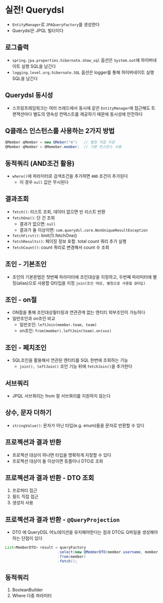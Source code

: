 # 실전! Querydsl

- `EntityManager`로 `JPAQueryFactory`를 생성한다
- Querydsl은 JPQL 빌더이다

## 로그출력

- `spring.jpa.properties.hibernate.show_sql` 옵션은 `System.out`에 하이버네이트 실행 SQL을 남긴다
- `logging.level.org.hibernate.SQL` 옵션은 logger를 통해 하이버네이트 실행 SQL을 남긴다

## Querydsl 동시성

- 스프링프레임워크는 여러 쓰레드에서 동시에 같은 `EntityManager`에 접근해도 트랜잭션마다 별도의 영속성 컨텍스트를 제공하기 때문에 동시성에 안전하다

## Q클래스 인스턴스를 사용하는 2가지 방법

```java
QMember qMember = new QMeber("m")   // 별칭 직접 지정
QMember qMember = QMemeber.member;  // 기본 인스턴스 사용
```

## 동적쿼리 (AND조건 활용)

- `where()`에 파라미터로 검색조건을 추가하면 `AND` 조건이 추가된다
  - 이 경우 `null` 값은 무시된다

## 결과조회

- `fetch()`: 리스트 조회, 데이터 없으면 빈 리스트 반환
- `fetchOne()`: 단 건 조회
  - 결과가 없으면: `null`
  - 결과가 둘 이상이면: `com.querydsl.core.NonUniqueResultException`
- `fetchFirst()`: limit(1).fetchOne()
- `fetchResults()`: 페이징 정보 포함. total count 쿼리 추가 실행
- `fetchCount()`: count 쿼리로 변경해서 count 수 조회

## 조인 - 기본조인

- 조인의 기본문법은 첫번째 파라미터에 조인대상을 지정하고, 두번째 파라미터에 별칭(alias)으로 사용할 Q타입을 지정
  `join(조인 대상, 별칭으로 사용할 Q타입)`

## 조인 - on절

- ON절을 통해 조인대상필터링과 연관관계 없는 엔티티 외부조인이 가능하다
- 일반조인과 on조인 비교
  - 일반조인: `leftJoin(member.team, team)`
  - on조인: `from(member).leftJoin(team).on(xxx)`

## 조인 - 페치조인

- SQL조인을 활용해서 연관된 엔티티를 SQL 한번에 조회하는 기능
  - `join(), leftJoin()` 조인 기능 뒤에 `fetchJoin()`을 추가한다

## 서브쿼리

- JPQL 서브쿼리는 from 절 서브쿼리를 지원하지 않는다

## 상수, 문자 더하기

- `stringValue()`: 문자가 아닌 타입(e.g. enum)들을 문자로 반환할 수 있다

## 프로젝션과 결과 반환

- 프로젝션 대상이 하나면 타입을 명확하게 지정할 수 있다
- 프로젝션 대상이 둘 이상이면 튜플이나 DTO로 조회

## 프로젝션과 결과 반환 - DTO 조회

1. 프로퍼티 접근
2. 필드 직접 접근
3. 생성자 사용

## 프로젝션과 결과 반환 - `@QueryProjection`

- DTO 에 QueryDSL 어노테이션을 유지해야한다는 점과 DTO도 Q파일을 생성해야하는 단점이 있다

```java
List<MemberDTO> result = queryFactory
                        .select(new QMemberDTO(member.username, member.age))
                        .from(member)
                        .fetch();
```

## 동적쿼리

1. BooleanBuilder
2. Where 다중 파라미터
